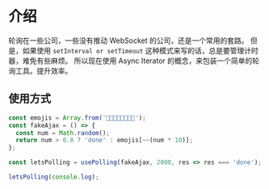 # 介绍

轮询在一些公司，一些没有推动 WebSocket 的公司，还是一个常用的套路。
但是，如果使用 `setInterval or setTimeout` 这种模式来写的话，总是要管理计时器，难免有些麻烦。
所以现在使用 Async Iterator 的概念，来包装一个简单的轮询工具。提升效率。

## 使用方式

```js
const emojis = Array.from('🌚🌝👀😎😂😏🙁🤠');
const fakeAjax = () => {
  const num = Math.random();
  return num > 0.8 ? 'done' : emojis[~~(num * 10)];
};

const letsPolling = usePolling(fakeAjax, 2000, res => res === 'done');

letsPolling(console.log);
```
